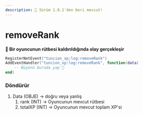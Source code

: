 ```yaml
---
description: 🔧 Sürüm 1.0.1'den beri mevcut!
---
```


# removeRank

**📢 Bir oyuncunun rütbesi kaldırıldığında olay gerçekleşir**

```lua
RegisterNetEvent("tuncion_xp:log:removeRank")
AddEventHandler("tuncion_xp:log:removeRank", function(data)
    -- Büyünü burada yap 💫
end)
```

### Döndürür

1. Data <span className="color-blue">(OBJE)</span> <span className="color-orange">-> doğru veya yanlış</span>
   1. rank <span className="color-blue">(INT)</span> <span className="color-orange">-> Oyuncunun mevcut rütbesi</span>
   2. totalXP <span className="color-blue">(INT)</span> <span className="color-orange">-> Oyuncunun mevcut toplam XP'si</span>